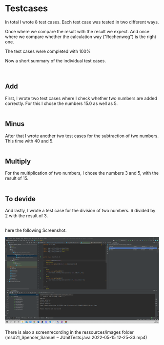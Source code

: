 # Testcases

In total I wrote 8 test cases. Each test case was tested in two different ways.

Once where we compare the result with the result we expect. And once where we compare whether the calculation way ("Rechenweg") is the right one.

The test cases were completed with 100%

Now a short summary of the individual test cases.
<br><br><br>

## Add
First, I wrote two test cases where I check whether two numbers are added correctly. For this I chose the numbers 15.0 as well as 5. <br><br>

## Minus
After that I wrote another two test cases for the subtraction of two numbers. This time with 40 and 5.<br><br>

## Multiply
For the multiplication of two numbers, I chose the numbers 3 and 5, with the result of 15.<br><br>

## To devide
And lastly, I wrote a test case for the division of two numbers. 6 divided by 2 with the result of 3.<br><br>

here the following Screenshot.


<img src="ressources/images/ex4_1.png" alt="Screenshot">
<br><br>
There is also a screenrecording in the ressources/images folder (msd21_Spencer_Samuel – JUnitTests.java 2022-05-15 12-25-33.mp4)
